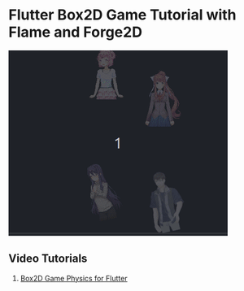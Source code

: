 # Flutter Box2D Game Tutorial with Flame and Forge2D

![screenshot](docs/screenshot.gif)

## Video Tutorials

1. [Box2D Game Physics for Flutter](https://youtu.be/EzyJd-DvW58)
